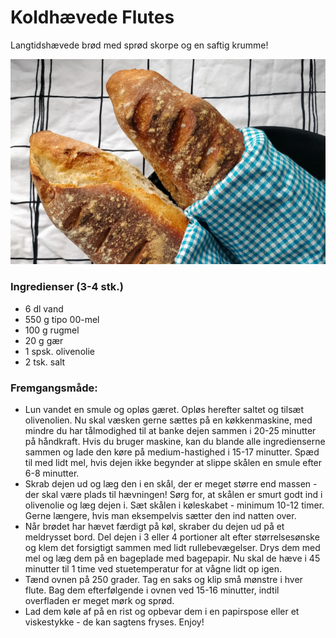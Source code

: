 # Koldhævede Flutes

Langtidshævede brød med sprød skorpe og en saftig krumme!

![Billede af koldhævede flutes](images/flutes.png)

### Ingredienser (3-4 stk.)
- 6 dl vand
- 550 g tipo 00-mel
- 100 g rugmel
- 20 g gær
- 1 spsk. olivenolie
- 2 tsk. salt


### Fremgangsmåde:
- Lun vandet en smule og opløs gæret. Opløs herefter saltet og tilsæt olivenolien. Nu skal væsken gerne sættes på en køkkenmaskine, med mindre du har tålmodighed til at banke dejen sammen i 20-25 minutter på håndkraft. Hvis du bruger maskine, kan du blande alle ingredienserne sammen og lade den køre på medium-hastighed i 15-17 minutter. Spæd til med lidt mel, hvis dejen ikke begynder at slippe skålen en smule efter 6-8 minutter.
- Skrab dejen ud og læg den i en skål, der er meget større end massen - der skal være plads til hævningen! Sørg for, at skålen er smurt godt ind i olivenolie og læg dejen i. Sæt skålen i køleskabet - minimum 10-12 timer. Gerne længere, hvis man eksempelvis sætter den ind natten over.
- Når brødet har hævet færdigt på køl, skraber du dejen ud på et meldrysset bord. Del dejen i 3 eller 4 portioner alt efter størrelsesønske og klem det forsigtigt sammen med lidt rullebevægelser. Drys dem med mel og læg dem på en bageplade med bagepapir. Nu skal de hæve i 45 minutter til 1 time ved stuetemperatur for at vågne lidt op igen.
- Tænd ovnen på 250 grader. Tag en saks og klip små mønstre i hver flute. Bag dem efterfølgende i ovnen ved 15-16 minutter, indtil overfladen er meget mørk og sprød.
- Lad dem køle af på en rist og opbevar dem i en papirspose eller et viskestykke - de kan sagtens fryses.
Enjoy!


